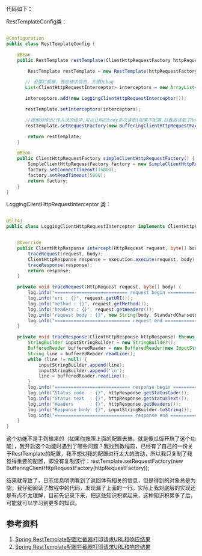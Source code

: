 代码如下：

RestTemplateConfig类：

~~~ java

@Configuration
public class RestTemplateConfig {

    @Bean
    public RestTemplate restTemplate(ClientHttpRequestFactory httpRequestFactory) {

        RestTemplate restTemplate = new RestTemplate(httpRequestFactory);

       // 设置拦截器，答应请求信息，方便Debug
       List<ClientHttpRequestInterceptor> interceptors = new ArrayList<>();

       interceptors.add(new LoggingClientHttpRequestInterceptor());

       restTemplate.setInterceptors(interceptors);

       //提供对传出/传入流的缓冲,可以让响应body多次读取(如果不配置,拦截器读取了Response流,再响应数据时会返回body=null)
       restTemplate.setRequestFactory(new BufferingClientHttpRequestFactory(httpRequestFactory));

        return restTemplate;
    }

    @Bean
    public ClientHttpRequestFactory simpleClientHttpRequestFactory() {
        SimpleClientHttpRequestFactory factory = new SimpleClientHttpRequestFactory();
        factory.setConnectTimeout(15000);
        factory.setReadTimeout(5000);
        return factory;
    }
}

~~~

LoggingClientHttpRequestInterceptor 类：

~~~ java

@Slf4j
public class LoggingClientHttpRequestInterceptor implements ClientHttpRequestInterceptor {


    @Override
    public ClientHttpResponse intercept(HttpRequest request, byte[] body, ClientHttpRequestExecution execution) throws IOException {
        traceRequest(request, body);
        ClientHttpResponse response = execution.execute(request, body);
        traceResponse(response);
        return response;
    }

    private void traceRequest(HttpRequest request, byte[] body) {
        log.info("=========================== request begin ===========================");
        log.info("uri : {}", request.getURI());
        log.info("method : {}", request.getMethod());
        log.info("headers : {}", request.getHeaders());
        log.info("request body : {}", new String(body, StandardCharsets.UTF_8));
        log.info("============================ request end ============================");
    }

    private void traceResponse(ClientHttpResponse httpResponse) throws IOException {
        StringBuilder inputStringBuilder = new StringBuilder();
        BufferedReader bufferedReader = new BufferedReader(new InputStreamReader(httpResponse.getBody(), StandardCharsets.UTF_8));
        String line = bufferedReader.readLine();
        while (line != null) {
            inputStringBuilder.append(line);
            inputStringBuilder.append('\n');
            line = bufferedReader.readLine();
        }
        log.info("============================ response begin ============================");
        log.info("Status code  : {}", httpResponse.getStatusCode());
        log.info("Status text  : {}", httpResponse.getStatusText());
        log.info("Headers      : {}", httpResponse.getHeaders());
        log.info("Response body: {}", inputStringBuilder.toString());
        log.info("============================= response end =============================");
    }
}

~~~

这个功能不是手到擒来的（如果你按照上面的配置去搞，就是傻瓜版开启了这个功能），我开启这个功能时遇到了哪些问题？我找到教程前，已经有了自己的一份关于RestTemplate的配置，我不想对我的配置进行太大的改动，所以我只复制了我觉得重要的配置，即没有复制该行：restTemplate.setRequestFactory(new BufferingClientHttpRequestFactory(httpRequestFactory));

结果就导致了，日志信息明明看到了返回体有相关的信息，但是得到的对象总是为空。我仔细阅读了教程中的代码，发现漏了上面的一行。实际上我对底层的实现还是有点不太理解，目前先记录下来，把这些知识积累起来，这种知识积累多了后，可能就可以学习到更多的知识。

## 参考资料

1. [Spring RestTemplate配置拦截器打印请求URL和响应结果](https://blog.csdn.net/zhuzicc/article/details/105946400)
2. [Spring RestTemplate配置拦截器打印请求URL和响应结果](https://www.codenong.com/cs105946400/)